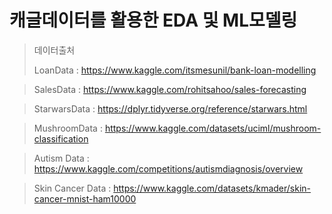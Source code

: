 # 캐글데이터를 활용한 EDA 및 ML모델링

>데이터출처
>
>LoanData : https://www.kaggle.com/itsmesunil/bank-loan-modelling

>SalesData : https://www.kaggle.com/rohitsahoo/sales-forecasting

>StarwarsData : https://dplyr.tidyverse.org/reference/starwars.html

>MushroomData : https://www.kaggle.com/datasets/uciml/mushroom-classification

>Autism Data : https://www.kaggle.com/competitions/autismdiagnosis/overview

>Skin Cancer Data : https://www.kaggle.com/datasets/kmader/skin-cancer-mnist-ham10000